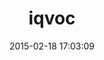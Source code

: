 ---
layout: post
title:  "iqvoc"
repo:   "innoq/iqvoc"
date:   2015-02-18 17:03:09
gemurl: http://github.com/innoq/iqvoc
---